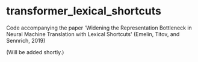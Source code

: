 # transformer_lexical_shortcuts
Code accompanying the paper 'Widening the Representation Bottleneck in Neural Machine Translation with Lexical Shortcuts' (Emelin, Titov, and Sennrich, 2019)

(Will be added shortly.)
